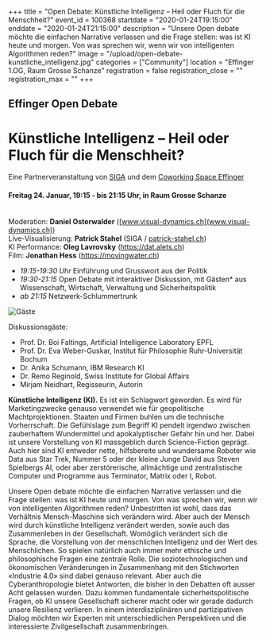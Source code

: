 +++
title = "Open Debate: Künstliche Intelligenz – Heil oder Fluch für die Menschheit?"
event_id = 100368
startdate = "2020-01-24T19:15:00"
enddate = "2020-01-24T21:15:00"
description = "Unsere Open debate möchte die einfachen Narrative verlassen und die Frage stellen: was ist KI heute und morgen. Von was sprechen wir, wenn wir von intelligenten Algorithmen reden?"
image = "/upload/open-debate-kunstliche_intelligenz.jpg"
categories = ["Community"]
location = "Effinger 1.OG, Raum Grosse Schanze"
registration = false
registration_close = ""
registration_max = ""
+++
## Effinger Open Debate
# Künstliche Intelligenz – Heil oder Fluch für die Menschheit?


Eine Partnerveranstaltung von [SIGA](https://www.globalaffairs.ch) und dem [Coworking Space Effinger](https://www.effinger.ch/)

#### **Freitag 24. Januar, 19:15 - bis 21:15 Uhr**, in Raum Grosse Schanze

<br> Moderation: **Daniel Osterwalder** ([www.visual-dynamics.ch](www.visual-dynamics.ch))
<br> Live-Visualisierung: **Patrick Stahel** (SIGA / [patrick-stahel.ch](https://www.patrick-stahel.ch/))
<br> KI Performance: **Oleg Lavrovsky** (<https://dat.alets.ch>)
<br> Film: **Jonathan Hess** (<https://movingwater.ch>)

- _19:15-19:30 Uhr_ Einführung und Grusswort aus der Politik
- _19:30-21:15_ Open Debate mit interaktiver Diskussion, mit Gästen* aus Wissenschaft, Wirtschaft, Verwaltung und Sicherheitspolitik
- _ab 21:15_ Netzwerk-Schlummertrunk

![Gäste](https://i.imgur.com/wHxpo62.jpg)

Diskussionsgäste:

- Prof. Dr. Boi Faltings, Artificial Intelligence Laboratory EPFL
- Prof. Dr. Eva Weber-Guskar, Institut für Philosophie Ruhr-Universität Bochum
- Dr. Anika Schumann, IBM Research KI
- Dr. Remo Reginold, Swiss Institute for Global Affairs
- Mirjam Neidhart, Regisseurin, Autorin

**Künstliche Intelligenz (KI).** Es ist ein Schlagwort geworden. Es wird für Marketingzwecke genauso verwendet wie für geopolitische Machtprojektionen. Staaten und Firmen buhlen um die technische Vorherrschaft. Die Gefühlslage zum Begriff KI pendelt irgendwo zwischen zauberhaftem Wundermittel und apokalyptischer Gefahr hin und her. Dabei ist unsere Vorstellung von KI massgeblich durch Science-Fiction geprägt. Auch hier sind KI entweder nette, hilfsbereite und wundersame Roboter wie Data aus Star Trek, Nummer 5 oder der kleine Junge David aus Steven Spielbergs AI, oder aber zerstörerische, allmächtige und zentralistische Computer und Programme aus Terminator, Matrix oder I, Robot.

Unsere Open debate möchte die einfachen Narrative verlassen und die Frage stellen: was ist KI heute und morgen. Von was sprechen wir, wenn wir von intelligenten Algorithmen reden? Unbestritten ist wohl, dass das Verhältnis Mensch-Maschine sich verändern wird. Aber auch der Mensch wird durch künstliche Intelligenz verändert werden, sowie auch das Zusammenleben in der Gesellschaft. Womöglich verändert sich die Sprache, die Vorstellung von der menschlichen Intelligenz und der Wert des Menschlichen. So spielen natürlich auch immer mehr ethische und philosophische Fragen eine zentrale Rolle. Die soziotechnologischen und ökonomischen Veränderungen in Zusammenhang mit den Stichworten «Industrie 4.0» sind dabei genauso relevant. Aber auch die Cyberanthropologie bietet Antworten, die bisher in den Debatten oft ausser Acht gelassen wurden. Dazu kommen fundamentale sicherheitspolitische Fragen, ob KI unsere Gesellschaft sicherer macht oder wir gerade dadurch unsere Resilienz verlieren. In einem interdisziplinären und partizipativen Dialog möchten wir Experten mit unterschiedlichen Perspektiven und die interessierte Zivilgesellschaft zusammenbringen.

